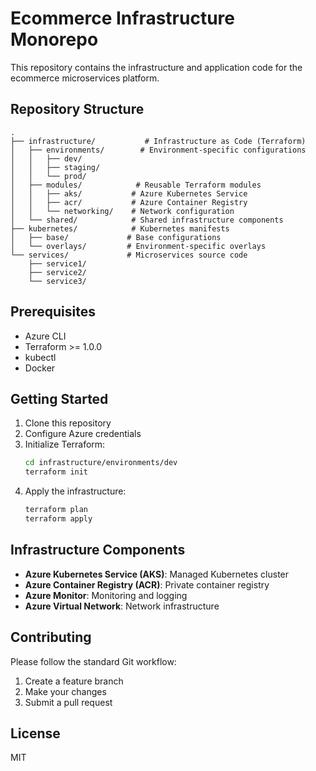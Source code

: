 # Ecommerce Infrastructure Monorepo

This repository contains the infrastructure and application code for the ecommerce microservices platform.

## Repository Structure

```
.
├── infrastructure/           # Infrastructure as Code (Terraform)
│   ├── environments/        # Environment-specific configurations
│   │   ├── dev/
│   │   ├── staging/
│   │   └── prod/
│   ├── modules/            # Reusable Terraform modules
│   │   ├── aks/           # Azure Kubernetes Service
│   │   ├── acr/           # Azure Container Registry
│   │   └── networking/    # Network configuration
│   └── shared/            # Shared infrastructure components
├── kubernetes/            # Kubernetes manifests
│   ├── base/             # Base configurations
│   └── overlays/         # Environment-specific overlays
└── services/             # Microservices source code
    ├── service1/
    ├── service2/
    └── service3/
```

## Prerequisites

- Azure CLI
- Terraform >= 1.0.0
- kubectl
- Docker

## Getting Started

1. Clone this repository
2. Configure Azure credentials
3. Initialize Terraform:
   ```bash
   cd infrastructure/environments/dev
   terraform init
   ```
4. Apply the infrastructure:
   ```bash
   terraform plan
   terraform apply
   ```

## Infrastructure Components

- **Azure Kubernetes Service (AKS)**: Managed Kubernetes cluster
- **Azure Container Registry (ACR)**: Private container registry
- **Azure Monitor**: Monitoring and logging
- **Azure Virtual Network**: Network infrastructure

## Contributing

Please follow the standard Git workflow:

1. Create a feature branch
2. Make your changes
3. Submit a pull request

## License

MIT 